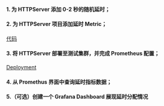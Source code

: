 #### 1. 为 HTTPServer 添加 0-2 秒的随机延时；
#### 2. 为 HTTPServer 项目添加延时 Metric；
[代码](../httpserver/main.go)

#### 3. 将 HTTPServer 部署至测试集群，并完成 Prometheus 配置；
[Deployment](../httpserver/deploy/httpserver-deploy.yaml)

#### 4. 从 Promethus 界面中查询延时指标数据；


#### 5.（可选）创建一个 Grafana Dashboard 展现延时分配情况
